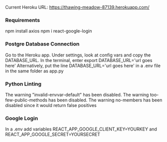 Current Heroku URL: https://thawing-meadow-87139.herokuapp.com/

### Requirements
npm install axios
npm i react-google-login

### Postgre Database Connection

Go to the Heroku app. Under settings, look at config vars and copy the DATABASE_URL.
In the terminal, enter 
export DATABASE_URL='url goes here'
Alternatively, put the line
DATABASE_URL='url goes here'
in a .env file in the same folder as app.py

### Python Linting

The warning "invalid-envvar-default" has been disabled.
The warning too-few-public-methods has been disabled.
The warning no-members has been disabled since it would return false positives

### Google Login
In a .env add variables REACT_APP_GOOGLE_CLIENT_KEY=YOURKEY and REACT_APP_GOOGLE_SECRET=YOURSECRET